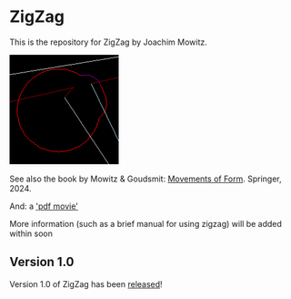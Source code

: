 # ZigZag

This is the repository for ZigZag by Joachim Mowitz.

![ZigZag image](https://raw.githubusercontent.com/jhmowitz/zigzag/main/ZigZag/ZigZag.png)

See also the book by Mowitz & Goudsmit: [Movements of Form](https://link.springer.com/book/9783031448201). Springer, 2024.

<!--
_Offers a thought-provoking exploration of dynamic geometry and its connections to self-reference and theoretical biology_

_Focuses on triangles and circles_

_Provides new insights into the processes that underlie the origination of complexity_
-->
And: a ['pdf movie'](https://www.edtmaastricht.nl/overig/zigzag_simulaties/20230318___73filmpje.pdf)

More information (such as a brief manual for using zigzag) will be added within soon

## Version 1.0

Version 1.0 of ZigZag has been [released](https://github.com/jhmowitz/zigzag/releases/tag/v1.0.0)!


